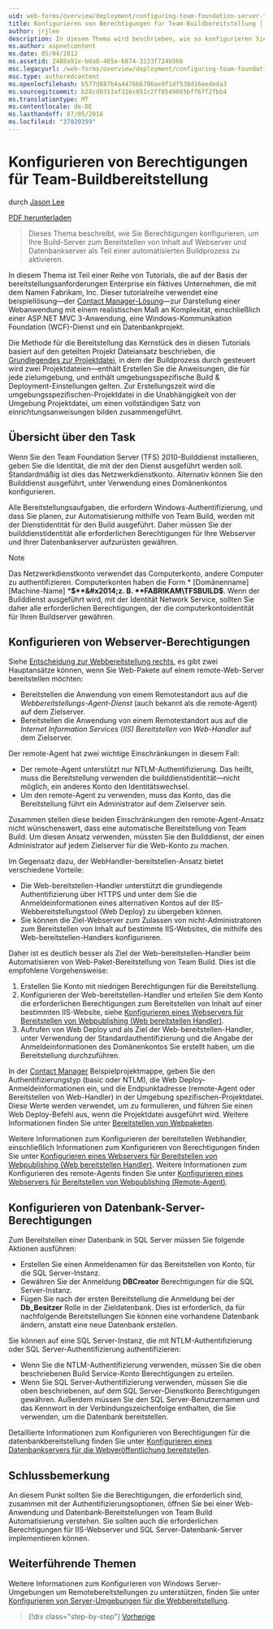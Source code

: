 ```yaml
---
uid: web-forms/overview/deployment/configuring-team-foundation-server-for-web-deployment/configuring-permissions-for-team-build-deployment
title: Konfigurieren von Berechtigungen für Team-Buildbereitstellung | Microsoft-Dokumentation
author: jrjlee
description: In diesem Thema wird beschrieben, wie so konfigurieren Sie Berechtigungen zum Aktivieren des Buildservers zum Bereitstellen von Inhalt auf Webserver und Datenbankserver als Teil eines automatisierten b wird...
ms.author: aspnetcontent
ms.date: 05/04/2012
ms.assetid: 2488a91e-b0a8-465a-b874-3233f724b56b
msc.legacyurl: /web-forms/overview/deployment/configuring-team-foundation-server-for-web-deployment/configuring-permissions-for-team-build-deployment
msc.type: authoredcontent
ms.openlocfilehash: b577d887b4a4476b6796ae9f1df538d16eededa3
ms.sourcegitcommit: b28cd0313af316c051c2ff8549865bff67f2fbb4
ms.translationtype: MT
ms.contentlocale: de-DE
ms.lasthandoff: 07/05/2018
ms.locfileid: "37820359"
---
```

<a name="configuring-permissions-for-team-build-deployment"></a>Konfigurieren von Berechtigungen für Team-Buildbereitstellung
====================
durch [Jason Lee](https://github.com/jrjlee)

[PDF herunterladen](https://msdnshared.blob.core.windows.net/media/MSDNBlogsFS/prod.evol.blogs.msdn.com/CommunityServer.Blogs.Components.WeblogFiles/00/00/00/63/56/8130.DeployingWebAppsInEnterpriseScenarios.pdf)

> Dieses Thema beschreibt, wie Sie Berechtigungen konfigurieren, um Ihre Build-Server zum Bereitstellen von Inhalt auf Webserver und Datenbankserver als Teil einer automatisierten Buildprozess zu aktivieren.


In diesem Thema ist Teil einer Reihe von Tutorials, die auf der Basis der bereitstellungsanforderungen Enterprise ein fiktives Unternehmen, die mit dem Namen Fabrikam, Inc. Dieser tutorialreihe verwendet eine beispiellösung&#x2014;der [Contact Manager-Lösung](../web-deployment-in-the-enterprise/the-contact-manager-solution.md)&#x2014;zur Darstellung einer Webanwendung mit einem realistischen Maß an Komplexität, einschließlich einer ASP.NET MVC 3-Anwendung, eine Windows-Kommunikation Foundation (WCF)-Dienst und ein Datenbankprojekt.

Die Methode für die Bereitstellung das Kernstück des in diesen Tutorials basiert auf den geteilten Projekt Dateiansatz beschrieben, die [Grundlegendes zur Projektdatei](../web-deployment-in-the-enterprise/understanding-the-project-file.md), in dem der Buildprozess durch gesteuert wird zwei Projektdateien&#x2014;enthält Erstellen Sie die Anweisungen, die für jede zielumgebung, und enthält umgebungsspezifische Build & Deployment-Einstellungen gelten. Zur Erstellungszeit wird die umgebungsspezifischen-Projektdatei in die Unabhängigkeit von der Umgebung Projektdatei, um einen vollständigen Satz von einrichtungsanweisungen bilden zusammengeführt.

## <a name="task-overview"></a>Übersicht über den Task

Wenn Sie den Team Foundation Server (TFS) 2010-Builddienst installieren, geben Sie die Identität, die mit der den Dienst ausgeführt werden soll. Standardmäßig ist dies das Netzwerkdienstkonto. Alternativ können Sie den Builddienst ausgeführt, unter Verwendung eines Domänenkontos konfigurieren.

Alle Bereitstellungsaufgaben, die erfordern Windows-Authentifizierung, und dass Sie planen, zur Automatisierung mithilfe von Team Build, werden mit der Dienstidentität für den Build ausgeführt. Daher müssen Sie der builddienstidentität alle erforderlichen Berechtigungen für Ihre Webserver und Ihrer Datenbankserver aufzurüsten gewähren.

> [!NOTE]
> Das Netzwerkdienstkonto verwendet das Computerkonto, andere Computer zu authentifizieren. Computerkonten haben die Form * [Domänenname]\[Machine-Name] ***$**&#x2014;z. B. **FABRIKAM\TFSBUILD$**. Wenn der Builddienst ausgeführt wird, mit der Identität Network Service, sollten Sie daher alle erforderlichen Berechtigungen, der die computerkontoidentität für Ihren Buildserver gewähren.


## <a name="configuring-web-server-permissions"></a>Konfigurieren von Webserver-Berechtigungen

Siehe [Entscheidung zur Webbereitstellung rechts](../configuring-server-environments-for-web-deployment/choosing-the-right-approach-to-web-deployment.md), es gibt zwei Hauptansätze können, wenn Sie Web-Pakete auf einem remote-Web-Server bereitstellen möchten:

- Bereitstellen die Anwendung von einem Remotestandort aus auf die *Webbereitstellungs-Agent-Dienst* (auch bekannt als die remote-Agent) auf dem Zielserver.
- Bereitstellen die Anwendung von einem Remotestandort aus auf die *Internet Information Services* (*IIS) Bereitstellen von Web-Handler* auf dem Zielserver.

Der remote-Agent hat zwei wichtige Einschränkungen in diesem Fall:

- Der remote-Agent unterstützt nur NTLM-Authentifizierung. Das heißt, muss die Bereitstellung verwenden die builddienstidentität&#x2014;nicht möglich, ein anderes Konto den Identitätswechsel.
- Um den remote-Agent zu verwenden, muss das Konto, das die Bereitstellung führt ein Administrator auf dem Zielserver sein.

Zusammen stellen diese beiden Einschränkungen den remote-Agent-Ansatz nicht wünschenswert, dass eine automatische Bereitstellung von Team Build. Um diesen Ansatz verwenden, müssten Sie den Builddienst, der einen Administrator auf jedem Zielserver für die Web-Konto zu machen.

Im Gegensatz dazu, der WebHandler-bereitstellen-Ansatz bietet verschiedene Vorteile:

- Die Web-bereitstellen-Handler unterstützt die grundlegende Authentifizierung über HTTPS und unter dem Sie die Anmeldeinformationen eines alternativen Kontos auf der IIS-Webbereitstellungstool (Web Deploy) zu übergeben können.
- Sie können die Ziel-Webserver zum Zulassen von nicht-Administratoren zum Bereitstellen von Inhalt auf bestimmte IIS-Websites, die mithilfe des Web-bereitstellen-Handlers konfigurieren.

Daher ist es deutlich besser als Ziel der Web-bereitstellen-Handler beim Automatisieren von Web-Paket-Bereitstellung von Team Build. Dies ist die empfohlene Vorgehensweise:

1. Erstellen Sie Konto mit niedrigen Berechtigungen für die Bereitstellung.
2. Konfigurieren der Web-bereitstellen-Handler und erteilen Sie dem Konto die erforderlichen Berechtigungen zum Bereitstellen von Inhalt auf einer bestimmten IIS-Website, siehe [Konfigurieren eines Webservers für Bereitstellen von Webpublishing (Web bereitstellen Handler)](../configuring-server-environments-for-web-deployment/configuring-a-web-server-for-web-deploy-publishing-web-deploy-handler.md).
3. Aufrufen von Web Deploy und als Ziel der Web-bereitstellen-Handler, unter Verwendung der Standardauthentifizierung und die Angabe der Anmeldeinformationen des Domänenkontos Sie erstellt haben, um die Bereitstellung durchzuführen.

In der [Contact Manager](../web-deployment-in-the-enterprise/the-contact-manager-solution.md) Beispielprojektmappe, geben Sie den Authentifizierungstyp (basic oder NTLM), die Web Deploy-Anmeldeinformationen ein, und die Endpunktadresse (remote-Agent oder Bereitstellen von Web-Handler) in der Umgebung spezifischen-Projektdatei. Diese Werte werden verwendet, um zu formulieren, und führen Sie einen Web Deploy-Befehl aus, wenn die Projektdatei ausgeführt wird. Weitere Informationen finden Sie unter [Bereitstellen von Webpaketen](../web-deployment-in-the-enterprise/deploying-web-packages.md).

Weitere Informationen zum Konfigurieren der bereitstellen Webhandler, einschließlich Informationen zum Konfigurieren von Berechtigungen finden Sie unter [Konfigurieren eines Webservers für Bereitstellen von Webpublishing (Web bereitstellen Handler)](../configuring-server-environments-for-web-deployment/configuring-a-web-server-for-web-deploy-publishing-web-deploy-handler.md). Weitere Informationen zum Konfigurieren des remote-Agents finden Sie unter [Konfigurieren eines Webservers für Bereitstellen von Webpublishing (Remote-Agent)](../configuring-server-environments-for-web-deployment/configuring-a-web-server-for-web-deploy-publishing-remote-agent.md).

## <a name="configuring-database-server-permissions"></a>Konfigurieren von Datenbank-Server-Berechtigungen

Zum Bereitstellen einer Datenbank in SQL Server müssen Sie folgende Aktionen ausführen:

- Erstellen Sie einen Anmeldenamen für das Bereitstellen von Konto, für die SQL Server-Instanz.
- Gewähren Sie der Anmeldung **DBCreator** Berechtigungen für die SQL Server-Instanz.
- Fügen Sie nach der ersten Bereitstellung die Anmeldung bei der **Db\_Besitzer** Rolle in der Zieldatenbank. Dies ist erforderlich, da für nachfolgende Bereitstellungen Sie können eine vorhandene Datenbank ändern, anstatt eine neue Datenbank erstellen.

Sie können auf eine SQL Server-Instanz, die mit NTLM-Authentifizierung oder SQL Server-Authentifizierung authentifizieren:

- Wenn Sie die NTLM-Authentifizierung verwenden, müssen Sie die oben beschriebenen Build Service-Konto Berechtigungen zu erteilen.
- Wenn Sie SQL Server-Authentifizierung verwenden, müssen Sie die oben beschriebenen, auf dem SQL Server-Dienstkonto Berechtigungen gewähren. Außerdem müssen Sie den SQL Server-Benutzernamen und das Kennwort in der Verbindungszeichenfolge enthalten, die Sie verwenden, um die Datenbank bereitstellen.

Detaillierte Informationen zum Konfigurieren von Berechtigungen für die datenbankbereitstellung finden Sie unter [Konfigurieren eines Datenbankservers für die Webveröffentlichung bereitstellen](../configuring-server-environments-for-web-deployment/configuring-a-database-server-for-web-deploy-publishing.md).

## <a name="conclusion"></a>Schlussbemerkung

An diesem Punkt sollten Sie die Berechtigungen, die erforderlich sind, zusammen mit der Authentifizierungsoptionen, öffnen Sie bei einer Web-Anwendung und Datenbank-Bereitstellungen von Team Build Automatisierung verstehen. Sie sollten auch die erforderlichen Berechtigungen für IIS-Webserver und SQL Server-Datenbank-Server implementieren können.

## <a name="further-reading"></a>Weiterführende Themen

Weitere Informationen zum Konfigurieren von Windows Server-Umgebungen um Remotebereitstellungen zu unterstützen, finden Sie unter [Konfigurieren von Server-Umgebungen für die Webbereitstellung](../configuring-server-environments-for-web-deployment/configuring-server-environments-for-web-deployment.md).

> [!div class="step-by-step"]
> [Vorherige](deploying-a-specific-build.md)
